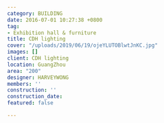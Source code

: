 ```yaml
---
category: BUILDING
date: 2016-07-01 10:27:38 +0800
tag:
- Exhibition hall & furniture
title: CDH lighting
cover: "/uploads/2019/06/19/ojeYLUTOBlwtJnKC.jpg"
images: []
client: CDH lighting
location: GuangZhou
area: "200"
designer: HARVEYWONG
members: ''
construction: ''
construction_date: 
featured: false

---
```

